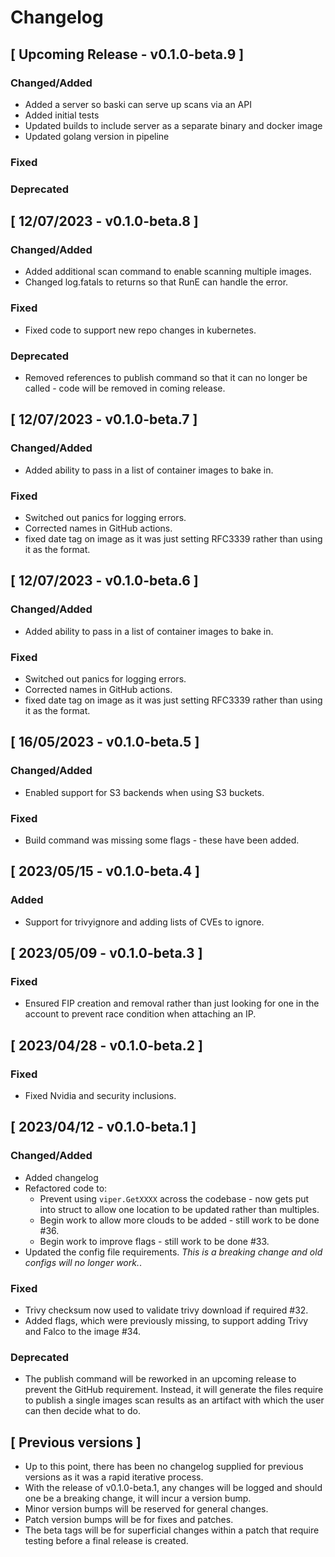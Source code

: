 # Changelog

## [ Upcoming Release - v0.1.0-beta.9 ]

### Changed/Added
* Added a server so baski can serve up scans via an API
* Added initial tests
* Updated builds to include server as a separate binary and docker image
* Updated golang version in pipeline

### Fixed

### Deprecated

## [ 12/07/2023 - v0.1.0-beta.8 ]

### Changed/Added

* Added additional scan command to enable scanning multiple images.
* Changed log.fatals to returns so that RunE can handle the error.

### Fixed
* Fixed code to support new repo changes in kubernetes.

### Deprecated

* Removed references to publish command so that it can no longer be called - code will be removed in coming release.

## [ 12/07/2023 - v0.1.0-beta.7 ]

### Changed/Added

* Added ability to pass in a list of container images to bake in.

### Fixed

* Switched out panics for logging errors.
* Corrected names in GitHub actions.
* fixed date tag on image as it was just setting RFC3339 rather than using it as the format.

## [ 12/07/2023 - v0.1.0-beta.6 ]

### Changed/Added

* Added ability to pass in a list of container images to bake in.

### Fixed

* Switched out panics for logging errors.
* Corrected names in GitHub actions.
* fixed date tag on image as it was just setting RFC3339 rather than using it as the format.

## [ 16/05/2023 - v0.1.0-beta.5 ]

### Changed/Added

* Enabled support for S3 backends when using S3 buckets.

### Fixed

* Build command was missing some flags - these have been added.

## [ 2023/05/15 - v0.1.0-beta.4 ]

### Added

* Support for trivyignore and adding lists of CVEs to ignore.

## [ 2023/05/09 - v0.1.0-beta.3 ]

### Fixed

* Ensured FIP creation and removal rather than just looking for one in the account to prevent race condition when
  attaching an IP.

## [ 2023/04/28 - v0.1.0-beta.2 ]

### Fixed

* Fixed Nvidia and security inclusions.

## [ 2023/04/12 - v0.1.0-beta.1 ]

### Changed/Added

* Added changelog
* Refactored code to:
    * Prevent using `viper.GetXXXX` across the codebase - now gets put into struct to allow one location to be updated
      rather than multiples.
    * Begin work to allow more clouds to be added - still work to be done #36.
    * Begin work to improve flags - still work to be done #33.
* Updated the config file requirements. *This is a breaking change and old configs will no longer work.*.

### Fixed

* Trivy checksum now used to validate trivy download if required #32.
* Added flags, which were previously missing, to support adding Trivy and Falco to the image #34.

### Deprecated

* The publish command will be reworked in an upcoming release to prevent the GitHub requirement. Instead, it will
  generate the files require to publish a single images scan results as an artifact with which the user can then decide
  what to do.

## [ Previous versions ]

* Up to this point, there has been no changelog supplied for previous versions as it was a rapid iterative process.
* With the release of v0.1.0-beta.1, any changes will be logged and should one be a breaking change, it will incur a
  version bump.
* Minor version bumps will be reserved for general changes.
* Patch version bumps will be for fixes and patches.
* The beta tags will be for superficial changes within a patch that require testing before a final release is created.
